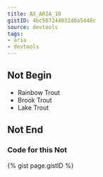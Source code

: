 ```yaml
---
title: AX_ARIA_10
gistID: 4bc567244032d0a5448c
source: devtools
tags:
- aria
- devtools
---
```


<h2 aria-describedby="{{ page.gistID }}">Not Begin</h2>
<div class="rendered-not">
<!-- Bad: the radio role does not support the aria-required property -->
<ul role="radiogroup" aria-labelledby="foo"> 
    <li aria-required="true" tabindex="-1" role="radio" aria-checked="false">Rainbow Trout</li> 
    <li aria-required="true" tabindex="-1" role="radio" aria-checked="false">Brook Trout</li>
    <li aria-required="true" tabindex="0" role="radio" aria-checked="true">Lake Trout</li>
</ul>
</div> <!-- rendered-not -->

<h2 aria-describedby="{{ page.gistID }}">Not End</h2>

<h3 aria-describedby="{{ page.gistID }}">Code for this Not</h3>
{% gist page.gistID %}